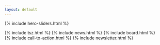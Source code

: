 ```yaml
---
layout: default
---
```


<div id="koszonto" class="hero-area section">
    <div class="hero-slider">
        {% include hero-sliders.html %}
    </div>
</div>

<!-- {% include conference.html %} -->
<!-- {% include press.html %} -->
<!-- {% include awareness.html %} -->
{% include tsz.html %}
{% include news.html %}
{% include board.html %}
{% include call-to-action.html %}
{% include newsletter.html %}
